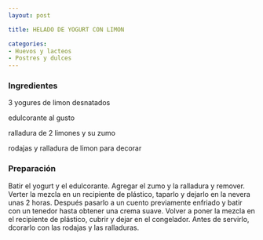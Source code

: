 ```yaml
---
layout: post

title: HELADO DE YOGURT CON LIMON

categories:
- Huevos y lacteos
- Postres y dulces
---
```

<h3>Ingredientes</h3>
3 yogures de limon desnatados

edulcorante al gusto

ralladura de 2 limones y su zumo

rodajas y ralladura de limon para decorar

<h3>Preparación</h3>
Batir el yogurt y el edulcorante. Agregar el zumo y la ralladura y remover. Verter la mezcla en un recipiente de plástico, taparlo y dejarlo en la nevera unas 2 horas. Después pasarlo a un cuento previamente enfriado y batir con un tenedor hasta obtener una crema suave. Volver a poner la mezcla en el recipiente de plástico, cubrir y dejar en el congelador. Antes de servirlo, dcorarlo con las rodajas y las ralladuras.